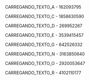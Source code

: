 CARREGANDO_TEXTO_A - 162093795

CARREGANDO_TEXTO_C - 1858630590

CARREGANDO_TEXTO_D - 269952267

CARREGANDO_TEXTO_E - 3539415457

CARREGANDO_TEXTO_G - 642526332

CARREGANDO_TEXTO_N - 3163850640

CARREGANDO_TEXTO_O - 2920053647

CARREGANDO_TEXTO_R - 4102110177